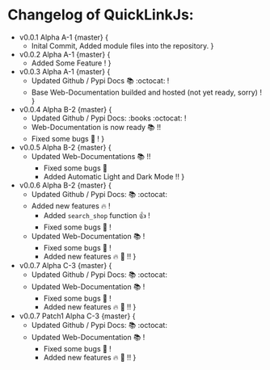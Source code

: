 # Changelog of QuickLinkJs:

- v0.0.1 Alpha A-1 {master} {
    - Inital Commit, Added module files into the repository.
}
- v0.0.2 Alpha A-1 {master} {
    - Added Some Feature !
}
- v0.0.3 Alpha A-1 {master} {
    - Updated Github / Pypi Docs :books: :octocat: !
    - Base Web-Documentation builded and hosted (not yet ready, sorry) !
}
- v0.0.4 Alpha B-2 {master} {
    - Updated Github / Pypi Docs: :books :octocat: !
    - Web-Documentation is now ready :books: !!
    - Fixed some bugs :bug: !
}
- v0.0.5 Alpha B-2 {master} {
    - Updated Web-Documentations :books: !!
        - Fixed some bugs :bug:
        - Added Automatic Light and Dark Mode !!
}
- v0.0.6 Alpha B-2 {master} {
    - Updated Github / Pypi Docs: :books: :octocat:
    - Added new features :fire: !
        - Added `search_shop` function :+1: !
        - Fixed some bugs :bug: !
    - Updated Web-Documentation :books: !
        - Fixed some bugs :bug: !
        - Added new features :fire: :100: !!
}
- v0.0.7 Alpha C-3 {master} {
    - Updated Github / Pypi Docs: :books: :octocat:
    - Updated Web-Documentation :books: !
        - Fixed some bugs :bug: !
        - Added new features :fire: :100: !!
}
- v0.0.7 Patch1 Alpha C-3 {master} {
    - Updated Github / Pypi Docs: :books: :octocat:
    - Updated Web-Documentation :books: !
        - Fixed some bugs :bug: !
        - Added new features :fire: :100: !!
}